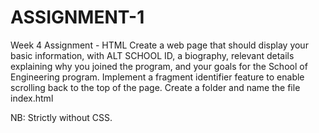 # ASSIGNMENT-1
Week 4 Assignment - HTML
Create a web page that should display your basic information, with ALT SCHOOL ID, a biography, relevant details explaining why you joined the program, and your goals for the School of Engineering program. Implement a fragment identifier feature to enable scrolling back to the top of the page. Create a folder and name the file index.html

NB: Strictly without CSS.
